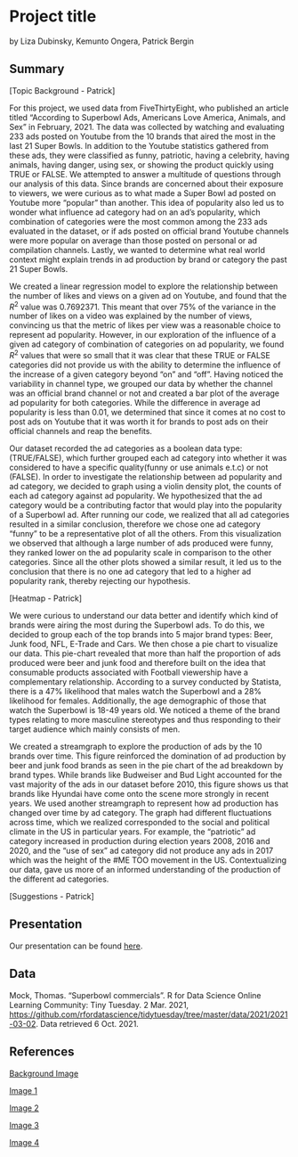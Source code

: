 Project title
================
by Liza Dubinsky, Kemunto Ongera, Patrick Bergin

## Summary

\[Topic Background - Patrick\]

For this project, we used data from FiveThirtyEight, who published an
article titled “According to Superbowl Ads, Americans Love America,
Animals, and Sex” in February, 2021. The data was collected by watching
and evaluating 233 ads posted on Youtube from the 10 brands that aired
the most in the last 21 Super Bowls. In addition to the Youtube
statistics gathered from these ads, they were classified as funny,
patriotic, having a celebrity, having animals, having danger, using sex,
or showing the product quickly using TRUE or FALSE. We attempted to
answer a multitude of questions through our analysis of this data. Since
brands are concerned about their exposure to viewers, we were curious as
to what made a Super Bowl ad posted on Youtube more “popular” than
another. This idea of popularity also led us to wonder what influence ad
category had on an ad’s popularity, which combination of categories were
the most common among the 233 ads evaluated in the dataset, or if ads
posted on official brand Youtube channels were more popular on average
than those posted on personal or ad compilation channels. Lastly, we
wanted to determine what real world context might explain trends in ad
production by brand or category the past 21 Super Bowls.

We created a linear regression model to explore the relationship between
the number of likes and views on a given ad on Youtube, and found that
the *R*<sup>2</sup> value was 0.7692371. This meant that over 75% of the
variance in the number of likes on a video was explained by the number
of views, convincing us that the metric of likes per view was a
reasonable choice to represent ad popularity. However, in our
exploration of the influence of a given ad category of combination of
categories on ad popularity, we found *R*<sup>2</sup> values that were
so small that it was clear that these TRUE or FALSE categories did not
provide us with the ability to determine the influence of the increase
of a given category beyond “on” and “off”. Having noticed the
variability in channel type, we grouped our data by whether the channel
was an official brand channel or not and created a bar plot of the
average ad popularity for both categories. While the difference in
average ad popularity is less than 0.01, we determined that since it
comes at no cost to post ads on Youtube that it was worth it for brands
to post ads on their official channels and reap the benefits.

Our dataset recorded the ad categories as a boolean data type:
(TRUE/FALSE), which further grouped each ad category into whether it was
considered to have a specific quality(funny or use animals e.t.c) or not
(FALSE). In order to investigate the relationship between ad popularity
and ad category, we decided to graph using a violin density plot, the
counts of each ad category against ad popularity. We hypothesized that
the ad category would be a contributing factor that would play into the
popularity of a Superbowl ad. After running our code, we realized that
all ad categories resulted in a similar conclusion, therefore we chose
one ad category “funny” to be a representative plot of all the others.
From this visualization we observed that although a large number of ads
produced were funny, they ranked lower on the ad popularity scale in
comparison to the other categories. Since all the other plots showed a
similar result, it led us to the conclusion that there is no one ad
category that led to a higher ad popularity rank, thereby rejecting our
hypothesis.

\[Heatmap - Patrick\]

We were curious to understand our data better and identify which kind of
brands were airing the most during the Superbowl ads. To do this, we
decided to group each of the top brands into 5 major brand types: Beer,
Junk food, NFL, E-Trade and Cars. We then chose a pie chart to visualize
our data. This pie-chart revealed that more than half the proportion of
ads produced were beer and junk food and therefore built on the idea
that consumable products associated with Football viewership have a
complementary relationship. According to a survey conducted by Statista,
there is a 47% likelihood that males watch the Superbowl and a 28%
likelihood for females. Additionally, the age demographic of those that
watch the Superbowl is 18-49 years old. We noticed a theme of the brand
types relating to more masculine stereotypes and thus responding to
their target audience which mainly consists of men.

We created a streamgraph to explore the production of ads by the 10
brands over time. This figure reinforced the domination of ad production
by beer and junk food brands as seen in the pie chart of the ad
breakdown by brand types. While brands like Budweiser and Bud Light
accounted for the vast majority of the ads in our dataset before 2010,
this figure shows us that brands like Hyundai have come onto the scene
more strongly in recent years. We used another streamgraph to represent
how ad production has changed over time by ad category. The graph had
different fluctuations across time, which we realized corresponded to
the social and political climate in the US in particular years. For
example, the “patriotic” ad category increased in production during
election years 2008, 2016 and 2020, and the “use of sex” ad category did
not produce any ads in 2017 which was the height of the #ME TOO movement
in the US. Contextualizing our data, gave us more of an informed
understanding of the production of the different ad categories.

\[Suggestions - Patrick\]

## Presentation

Our presentation can be found [here](presentation/presentation.html).

## Data

Mock, Thomas. “Superbowl commercials”. R for Data Science Online
Learning Community: Tiny Tuesday. 2 Mar. 2021,
<https://github.com/rfordatascience/tidytuesday/tree/master/data/2021/2021-03-02>.
Data retrieved 6 Oct. 2021.

## References

[Background
Image](https://toddstocker.wordpress.com/2013/02/04/what-to-do-when-your-lights-go-out/)

[Image
1](http://www.stickpng.com/img/icons-logos-emojis/iconic-brands/superbowl-logo)

[Image
2](https://github.com/rfordatascience/tidytuesday/blob/master/data/2021/2021-03-02/readme.md)

[Image
3](https://www.gamblingsites.org/blog/super-bowl-53-odds-will-win-next-year/)

[Image
4](https://www.gamblerspick.com/news/industry/the-nfl-scores-a-hat-trick-with-caesars-draftkings-and-fanduel-r1706/)

